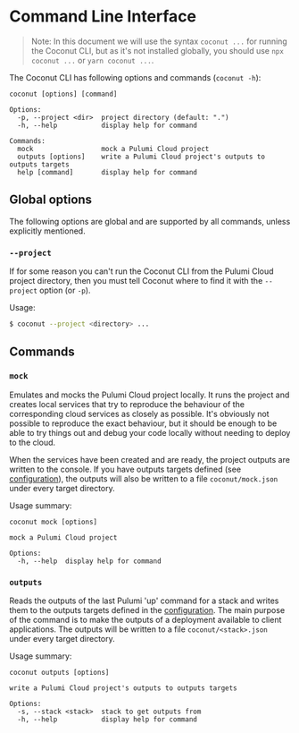 # Command Line Interface

> Note: In this document we will use the syntax `coconut ...` for running the Coconut CLI, but as it's not installed globally, you should use `npx coconut ...` or `yarn coconut ...`.

The Coconut CLI has following options and commands (`coconut -h`):

```
coconut [options] [command]

Options:
  -p, --project <dir>  project directory (default: ".")
  -h, --help           display help for command

Commands:
  mock                 mock a Pulumi Cloud project
  outputs [options]    write a Pulumi Cloud project's outputs to outputs targets
  help [command]       display help for command
```

## Global options

The following options are global and are supported by all commands, unless explicitly mentioned.

### `--project`

If for some reason you can't run the Coconut CLI from the Pulumi Cloud project directory, then you must tell Coconut where to find it with the `--project` option (or `-p`).

Usage:

```sh
$ coconut --project <directory> ...
```

## Commands

### `mock`

Emulates and mocks the Pulumi Cloud project locally. It runs the project and creates local services that try to reproduce the behaviour of the corresponding cloud services as closely as possible. It's obviously not possible to reproduce the exact behaviour, but it should be enough to be able to try things out and debug your code locally without needing to deploy to the cloud.

When the services have been created and are ready, the project outputs are written to the console. If you have outputs targets defined (see [configuration](./configuration.md)), the outputs will also be written to a file `coconut/mock.json` under every target directory.

Usage summary:

```
coconut mock [options]

mock a Pulumi Cloud project

Options:
  -h, --help  display help for command
```

### `outputs`

Reads the outputs of the last Pulumi 'up' command for a stack and writes them to the outputs targets defined in the [configuration](./configuration.md). The main purpose of the command is to make the outputs of a deployment available to client applications. The outputs will be written to a file `coconut/<stack>.json` under every target directory.

Usage summary:

```
coconut outputs [options]

write a Pulumi Cloud project's outputs to outputs targets

Options:
  -s, --stack <stack>  stack to get outputs from
  -h, --help           display help for command
```
